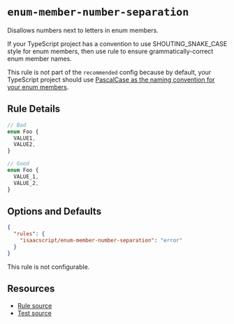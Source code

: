 # `enum-member-number-separation`

Disallows numbers next to letters in enum members.

If your TypeScript project has a convention to use SHOUTING_SNAKE_CASE style for enum members, then use rule to ensure grammatically-correct enum member names.

This rule is not part of the `recommended` config because by default, your TypeScript project should use [PascalCase as the naming convention for your enum members](https://www.typescriptlang.org/docs/handbook/enums.html).

## Rule Details

```ts
// Bad
enum Foo {
  VALUE1,
  VALUE2,
}

// Good
enum Foo {
  VALUE_1,
  VALUE_2,
}
```

## Options and Defaults

```json
{
  "rules": {
    "isaacscript/enum-member-number-separation": "error"
  }
}
```

This rule is not configurable.

## Resources

- [Rule source](../../src/rules/enum-member-number-separation.ts)
- [Test source](../../tests/rules/enum-member-number-separation.test.ts)
